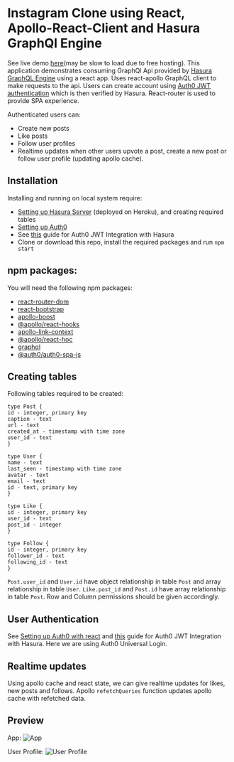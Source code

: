 # Instagram Clone using React, Apollo-React-Client and Hasura GraphQl Engine

See live demo [here](https://priceless-goldstine-20854c.netlify.com/)(may be slow to load due to free hosting). This application demonstrates consuming GraphQl Api provided by [Hasura GraphQL Engine](https://hasura.io) using a react app. Uses react-apollo GraphQL client to make requests to the api. Users can create account using [Auth0 JWT authentication](https://auth0.com/) which is then verified by Hasura. React-router is used to provide SPA experience.

Authenticated users can:
* Create new posts
* Like posts
* Follow user profiles
* Realtime updates when other users upvote a post, create a new post or follow user profile (updating apollo cache).

## Installation

Installing and running on local system require:
* [Setting up Hasura Server](https://docs.hasura.io/1.0/graphql/manual/getting-started/heroku-simple.html) (deployed on Heroku), and creating required tables
* [Setting up Auth0](https://auth0.com/docs/quickstart/spa/react/01-login#configure-auth0)
* See [this](https://docs.hasura.io/1.0/graphql/manual/guides/integrations/auth0-jwt.html) guide for Auth0 JWT Integration with Hasura
* Clone or download this repo, install the required packages and run `npm start`

## npm packages:

You will need the following npm packages:
* [react-router-dom](https://www.npmjs.com/package/react-router-dom)
* [react-bootstrap](https://www.npmjs.com/package/react-bootstrap)
* [apollo-boost](https://www.npmjs.com/package/apollo-boost)
* [@apollo/react-hooks](https://www.npmjs.com/package/@apollo/react-hooks)
* [apollo-link-context](https://www.npmjs.com/package/apollo-link-context)
* [@apollo/react-hoc](https://www.npmjs.com/package/@apollo/react-hoc)
* [graphql](https://www.npmjs.com/package/graphql)
* [@auth0/auth0-spa-js](https://www.npmjs.com/package/@auth0/auth0-spa-js)


## Creating tables 

Following tables required to be created:
```
type Post {
id - integer, primary key
caption - text
url - text
created_at - timestamp with time zone
user_id - text
}
 
type User {
name - text
last_seen - timestamp with time zone
avatar - text
email - text
id - text, primary key
}

type Like {
id - integer, primary key
user_id - text
post_id - integer
}

type Follow {
id - integer, primary key
follower_id - text
following_id - text
}
```
`Post.user_id` and `User.id` have object relationship in table `Post` and array relationship in table `User`. `Like.post_id` and `Post.id` have array relationship in table `Post`. Row and Column permissions should be given accordingly.

## User Authentication

See [Setting up Auth0 with react](https://auth0.com/docs/quickstart/spa/react/01-login#configure-auth0) and [this](https://docs.hasura.io/1.0/graphql/manual/guides/integrations/auth0-jwt.html) guide for Auth0 JWT Integration with Hasura. Here we are using Auth0 Universal Login.

## Realtime updates

Using apollo cache and react state, we can give realtime updates for likes, new posts and follows. Apollo `refetchQueries` function updates apollo cache with refetched data.

## Preview
App: 
![App](https://blog.hasura.io/content/images/2019/08/Final_app.png)  

User Profile:
![User Profile](https://blog.hasura.io/content/images/2019/08/Now_app3.png)
